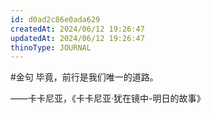 ```yaml
---
id: d0ad2c86e0ada629
createdAt: 2024/06/12 19:26:47
updatedAt: 2024/06/12 19:26:47
thinoType: JOURNAL
---
```

#金句 毕竟，前行是我们唯一的道路。

——卡卡尼亚，《卡卡尼亚·犹在镜中-明日的故事》